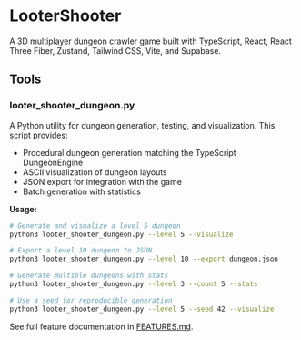 # LooterShooter

A 3D multiplayer dungeon crawler game built with TypeScript, React, React Three Fiber, Zustand, Tailwind CSS, Vite, and Supabase.

## Tools

### looter_shooter_dungeon.py

A Python utility for dungeon generation, testing, and visualization. This script provides:
- Procedural dungeon generation matching the TypeScript DungeonEngine
- ASCII visualization of dungeon layouts
- JSON export for integration with the game
- Batch generation with statistics

**Usage:**
```bash
# Generate and visualize a level 5 dungeon
python3 looter_shooter_dungeon.py --level 5 --visualize

# Export a level 10 dungeon to JSON
python3 looter_shooter_dungeon.py --level 10 --export dungeon.json

# Generate multiple dungeons with stats
python3 looter_shooter_dungeon.py --level 3 --count 5 --stats

# Use a seed for reproducible generation
python3 looter_shooter_dungeon.py --level 5 --seed 42 --visualize
```

See full feature documentation in [FEATURES.md](FEATURES.md).